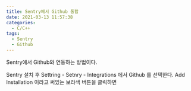 ```yaml
---
title: Sentry에서 Github 통합
date: 2021-03-13 11:57:38
categories:
  - C/C++
tags:
  - Sentry
  - Github
---
```


Sentry에서 Github와 연동하는 방법이다.

Sentry 설치 후 Settring - Setnry - Integrations 에서 Github 를 선택한다. Add Installation 이라고 써있는 보라색 버튼을 클릭하면 
